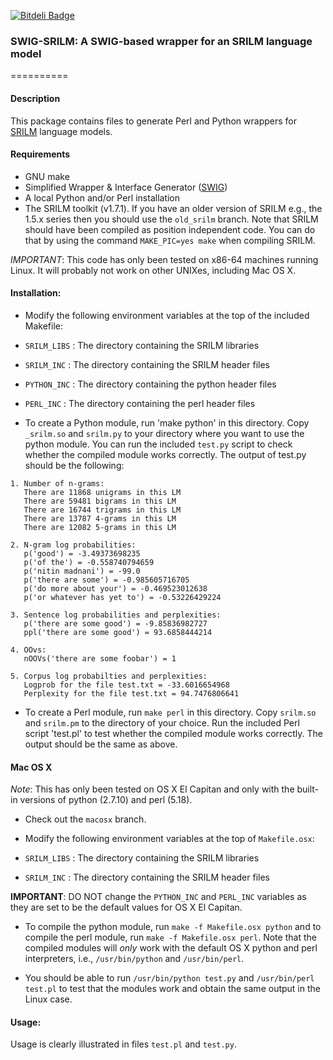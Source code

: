 [![Bitdeli Badge](https://d2weczhvl823v0.cloudfront.net/desilinguist/swig-srilm/trend.png)](https://bitdeli.com/free "Bitdeli Badge")

### SWIG-SRILM: A SWIG-based wrapper for an SRILM language model
==========

#### Description
This package contains files to generate Perl and Python wrappers for 
[SRILM](http://www.speech.sri.com/projects/srilm/) language models.

#### Requirements
- GNU make
- Simplified Wrapper & Interface Generator ([SWIG](http://swig.org/)) 
- A local Python and/or Perl installation
- The SRILM toolkit (v1.7.1). If you have an older version of SRILM e.g., the 1.5.x series then you should use the `old_srilm` branch. Note that SRILM should have been compiled as position independent code. You can do that by using the command `MAKE_PIC=yes make` when compiling SRILM.

*IMPORTANT*: This code has only been tested on x86-64 machines running Linux. It will probably not work on other UNIXes, including Mac OS X.

#### Installation:
- Modify the following environment variables at the top of the included Makefile:
 - `SRILM_LIBS` : The directory containing the SRILM libraries
 - `SRILM_INC`  : The directory containing the SRILM header files
 - `PYTHON_INC` : The directory containing the python header files
 - `PERL_INC`   : The directory containing the perl header files

- To create a Python module, run 'make python' in this directory. 
Copy `_srilm.so` and `srilm.py` to your directory where you want to 
use the python module. You can run the included `test.py` script to check 
whether the compiled module works correctly. The output of test.py should be
the following:
```
1. Number of n-grams:
   There are 11868 unigrams in this LM
   There are 59481 bigrams in this LM
   There are 16744 trigrams in this LM
   There are 13787 4-grams in this LM
   There are 12082 5-grams in this LM

2. N-gram log probabilities:
   p('good') = -3.49373698235
   p('of the') = -0.558740794659
   p('nitin madnani') = -99.0
   p('there are some') = -0.985605716705
   p('do more about your') = -0.469523012638
   p('or whatever has yet to') = -0.53226429224

3. Sentence log probabilities and perplexities:
   p('there are some good') = -9.85836982727
   ppl('there are some good') = 93.6858444214

4. OOvs:
   nOOVs('there are some foobar') = 1

5. Corpus log probabilties and perplexities:
   Logprob for the file test.txt = -33.6016654968
   Perplexity for the file test.txt = 94.7476806641
```
- To create a Perl module, run `make perl` in this directory. 
Copy `srilm.so` and `srilm.pm` to the directory of your choice. 
Run the included Perl script 'test.pl' to test whether the compiled module works correctly. The output should be the same as above.

#### Mac OS X

*Note*: This has only been tested on OS X El Capitan and only with the built-in versions of python (2.7.10) and perl (5.18).

- Check out the `macosx` branch.

- Modify the following environment variables at the top of `Makefile.osx`:
 - `SRILM_LIBS` : The directory containing the SRILM libraries
 - `SRILM_INC`  : The directory containing the SRILM header files

**IMPORTANT**: DO NOT change the `PYTHON_INC` and `PERL_INC` variables as they are set to be the default values for OS X El Capitan.

- To compile the python module, run `make -f Makefile.osx python` and to compile the perl module, run `make -f Makefile.osx perl`. Note that the compiled modules will *only* work with the default OS X python and perl interpreters, i.e., `/usr/bin/python` and `/usr/bin/perl`.

- You should be able to run `/usr/bin/python test.py` and `/usr/bin/perl test.pl` to test that the modules work and obtain the same output in the Linux case.

#### Usage:
Usage is clearly illustrated in files `test.pl` and `test.py`. 


